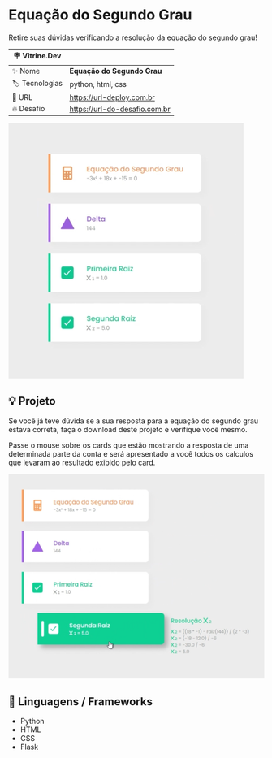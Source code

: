 # Equação do Segundo Grau

Retire suas dúvidas verificando a resolução da equação do segundo grau!

| :placard: Vitrine.Dev |     |
| -------------  | --- |
| :sparkles: Nome        | **Equação do Segundo Grau**
| :label: Tecnologias | python, html, css
| :rocket: URL         | https://url-deploy.com.br
| :fire: Desafio     | https://url-do-desafio.com.br

<!-- Inserir imagem com a #vitrinedev ao final do link -->
![resolution_with_2_results](https://github.com/ViniciusLucchesi/equacao-do-segundo-grau/blob/main/video/resolution_with_2_results.png?text=exemplo-resultado-com-duas-raizes#vitrinedev)

## :bulb: Projeto

Se você já teve dúvida se a sua resposta para a equação do segundo grau estava correta, faça o download deste projeto e verifique você mesmo.

Passe o mouse sobre os cards que estão mostrando a resposta de uma determinada parte da conta e será apresentado a você todos os calculos que levaram ao resultado exibido pelo card.

![hover_effects](https://github.com/ViniciusLucchesi/equacao-do-segundo-grau/blob/main/video/showing_hover_effects.png)

## :rocket: Linguagens / Frameworks

- Python
- HTML
- CSS
- Flask
